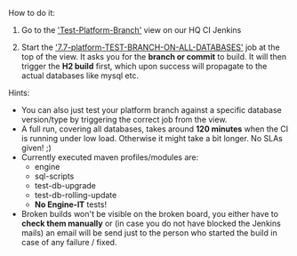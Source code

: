 How to do it:

1. Go to the ['Test-Platform-Branch'](https://ci.cambpm.camunda.cloud/view/Test-Platform-Branch/) view on our HQ CI Jenkins

2. Start the ['7.7-platform-TEST-BRANCH-ON-ALL-DATABASES'](https://ci.cambpm.camunda.cloud/view/Test-Platform-Branch/job/sideprojects/job/7.13-platform-TEST-BRANCH-ON-ALL-DATABASES/) job at the top of the view.
It asks you for the **branch or commit** to build.
It will then trigger the **H2 build** first, which upon success will propagate to the actual databases like mysql etc.


Hints:

* You can also just test your platform branch against a specific database version/type by triggering the correct job from the view.
* A full run, covering all databases, takes around **120 minutes** when the CI is running under low load. Otherwise it might take a bit longer. No SLAs given! ;)
* Currently executed maven profiles/modules are:
  * engine
  * sql-scripts
  * test-db-upgrade
  * test-db-rolling-update
  * **No Engine-IT** tests!
* Broken builds won't be visible on the broken board, you either have to **check them manually** or (in case you do not have blocked the Jenkins mails) an email will be send just to the person who started the build in case of any failure / fixed.

 